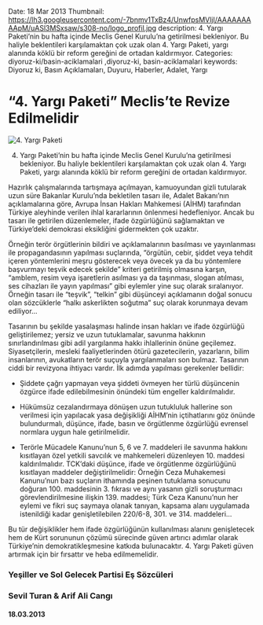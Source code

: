 Date: 18 Mar 2013
Thumbnail: https://lh3.googleusercontent.com/-7bnmv1TxBz4/UnwfpsMVljI/AAAAAAAAApM/uASl3MSxsaw/s308-no/logo_profil.jpg
description: 4. Yargı Paketi’nin bu hafta içinde Meclis Genel Kurulu’na getirilmesi bekleniyor. Bu haliyle beklentileri karşılamaktan çok uzak olan 4. Yargı Paketi, yargı alanında köklü bir reform gereğini de ortadan kaldırmıyor.
Categories: diyoruz-ki/basin-aciklamalari ,diyoruz-ki, basin-aciklamalari
keywords: Diyoruz ki, Basın Açıklamaları, Duyuru, Haberler, Adalet, Yargı

# “4. Yargı Paketi” Meclis’te Revize Edilmelidir

![4. Yargı Paketi](https://lh3.googleusercontent.com/-7bnmv1TxBz4/UnwfpsMVljI/AAAAAAAAApM/uASl3MSxsaw/s308-no/logo_profil.jpg)


4. Yargı Paketi’nin bu hafta içinde Meclis Genel Kurulu’na getirilmesi bekleniyor. Bu haliyle beklentileri karşılamaktan çok uzak olan 4. Yargı Paketi, yargı alanında köklü bir reform gereğini de ortadan kaldırmıyor. 

Hazırlık çalışmalarında tartışmaya açılmayan, kamuoyundan gizli tutularak uzun süre Bakanlar Kurulu’nda bekletilen tasarı ile, Adalet Bakanı’nın açıklamalarına göre, Avrupa İnsan Hakları Mahkemesi (AİHM) tarafından Türkiye aleyhinde verilen ihlal kararlarının önlenmesi hedefleniyor. Ancak bu tasarı ile getirilen düzenlemeler, ifade özgürlüğünü sağlamaktan ve Türkiye’deki demokrasi eksikliğini gidermekten çok uzaktır.

Örneğin terör örgütlerinin bildiri ve açıklamalarının basılması ve yayınlanması ile propagandasının yapılması suçlarında, “örgütün, cebir, şiddet veya tehdit içeren yöntemlerini meşru gösterecek veya övecek ya da bu yöntemlere başvurmayı teşvik edecek şekilde” kriteri getirilmiş olmasına karşın, “amblem, resim veya işaretlerin asılması ya da taşınması, slogan atılması, ses cihazları ile yayın yapılması” gibi eylemler yine suç olarak sıralanıyor. Örneğin tasarı ile “teşvik”, “telkin” gibi düşünceyi açıklamanın doğal sonucu olan sözcüklerle “halkı askerlikten soğutma” suç olarak korunmaya devam ediliyor...

Tasarının bu şekilde yasalaşması halinde insan hakları ve ifade özgürlüğü geliştirilemez; yersiz ve uzun tutuklamalar, savunma hakkının sınırlandırılması gibi adil yargılanma hakkı ihlallerinin önüne geçilemez. Siyasetçilerin, mesleki faaliyetlerinden ötürü gazetecilerin, yazarların, bilim insanlarının, avukatların terör suçuyla yargılanmaları son bulmaz. Tasarının ciddi bir revizyona ihtiyacı vardır. İlk adımda yapılması gerekenler bellidir: 

- Şiddete çağrı yapmayan veya şiddeti övmeyen her türlü düşüncenin özgürce ifade edilebilmesinin önündeki tüm engeller kaldırılmalıdır. 

- Hükümsüz cezalandırmaya dönüşen uzun tutukluluk hallerine son verilmesi için yapılacak yasa değişikliği AİHM’nin içtihatlarını göz önünde bulundurmalı, düşünce, ifade, basın ve örgütlenme özgürlüğü evrensel normlara uygun hale getirilmelidir. 

- Terörle Mücadele Kanunu’nun 5, 6 ve 7. maddeleri ile savunma hakkını kısıtlayan özel yetkili savcılık ve mahkemeleri düzenleyen 10. maddesi kaldırılmalıdır. TCK’daki düşünce, ifade ve örgütlenme özgürlüğünü kısıtlayan maddeler değiştirilmelidir: Örneğin Ceza Muhakemesi Kanunu’nun bazı suçların ithamında peşinen tutuklama sonucunu doğuran 100. maddesinin 3. fıkrası ve aynı yasanın gizli soruşturmacı görevlendirilmesine ilişkin 139. maddesi; Türk Ceza Kanunu’nun her eylemi ve fikri suç saymaya olanak tanıyan, kapsama alanı uygulamada istenildiği kadar genişletilebilen 220/6-8, 301. ve 314. maddeleri...

Bu tür değişiklikler hem ifade özgürlüğünün kullanılması alanını genişletecek hem de Kürt sorununun çözümü sürecinde güven artırıcı adımlar olarak Türkiye’nin demokratikleşmesine katkıda bulunacaktır. 4. Yargı Paketi güven artırmak için bir fırsattır ve heba edilmemelidir. 



### Yeşiller ve Sol Gelecek Partisi Eş Sözcüleri
### Sevil Turan & Arif Ali Cangı

#### 18.03.2013

